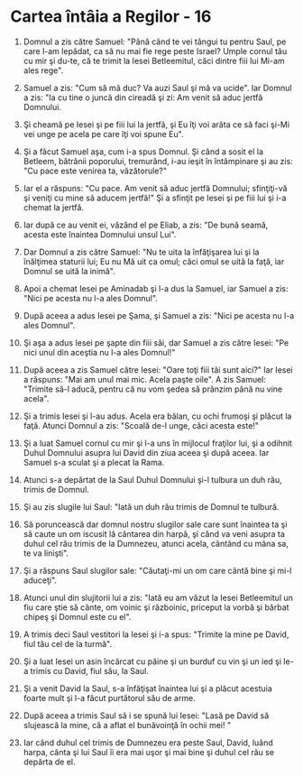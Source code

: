 # Cartea &#238;nt&#226;ia a Regilor - 16

1. Domnul a zis către Samuel: "Până când te vei tângui tu pentru Saul, pe care l-am lepădat, ca să nu mai fie rege peste Israel? Umple cornul tău cu mir şi du-te, că te trimit la Iesei Betleemitul, căci dintre fiii lui Mi-am ales rege". 

2. Samuel a zis: "Cum să mă duc? Va auzi Saul şi mă va ucide". Iar Domnul a zis: "Ia cu tine o juncă din cireadă şi zi: Am venit să aduc jertfă Domnului. 

3. Şi cheamă pe Iesei şi pe fiii lui la jertfă, şi Eu îţi voi arăta ce să faci şi-Mi vei unge pe acela pe care îţi voi spune Eu". 

4. Şi a făcut Samuel aşa, cum i-a spus Domnul. Şi când a sosit el la Betleem, bătrânii poporului, tremurând, i-au ieşit în întâmpinare şi au zis: "Cu pace este venirea ta, văzătorule?" 

5. Iar el a răspuns: "Cu pace. Am venit să aduc jertfă Domnului; sfinţiţi-vă şi veniţi cu mine să aducem jertfă!" Şi a sfinţit pe Iesei şi pe fiii lui şi i-a chemat la jertfă. 

6. Iar după ce au venit ei, văzând el pe Eliab, a zis: "De bună seamă, acesta este înaintea Domnului unsul Lui". 

7. Dar Domnul a zis către Samuel: "Nu te uita la înfăţişarea lui şi la înălţimea staturii lui; Eu nu Mă uit ca omul; căci omul se uită la faţă, iar Domnul se uită la inimă". 

8. Apoi a chemat Iesei pe Aminadab şi l-a dus la Samuel, iar Samuel a zis: "Nici pe acesta nu l-a ales Domnul". 

9. După aceea a adus Iesei pe Şama, şi Samuel a zis: "Nici pe acesta nu l-a ales Domnul". 

10. Şi aşa a adus Iesei pe şapte din fiii săi, dar Samuel a zis către Iesei: "Pe nici unul din aceştia nu l-a ales Domnul!" 

11. După aceea a zis Samuel către Iesei: "Oare toţi fiii tăi sunt aici?" Iar Iesei a răspuns: "Mai am unul mai mic. Acela paşte oile". A zis Samuel: "Trimite să-l aducă, pentru că nu vom şedea să prânzim până nu vine acela". 

12. Şi a trimis Iesei şi l-au adus. Acela era bălan, cu ochi frumoşi şi plăcut la faţă. Atunci Domnul a zis: "Scoală de-l unge, căci acesta este!" 

13. Şi a luat Samuel cornul cu mir şi l-a uns în mijlocul fraţilor lui, şi a odihnit Duhul Domnului asupra lui David din ziua aceea şi după aceea. Iar Samuel s-a sculat şi a plecat la Rama. 

14. Atunci s-a depărtat de la Saul Duhul Domnului şi-l tulbura un duh rău, trimis de Domnul. 

15. Şi au zis slugile lui Saul: "Iată un duh rău trimis de Domnul te tulbură. 

16. Să poruncească dar domnul nostru slugilor sale care sunt înaintea ta şi să caute un om iscusit lâ cântarea din harpă, şi când va veni asupra ta duhul cel rău trimis de la Dumnezeu, atunci acela, cântând cu mâna sa, te va linişti". 

17. Şi a răspuns Saul slugilor sale: "Căutaţi-mi un om care cântă bine şi mi-l aduceţi". 

18. Atunci unul din slujitorii lui a zis: "Iată eu am văzut la Iesei Betleemitul un fiu care ştie să cânte, om voinic şi războinic, priceput la vorbă şi bărbat chipeş şi Domnul este cu el". 

19. A trimis deci Saul vestitori la Iesei şi i-a spus: "Trimite la mine pe David, fiul tău cel de la turmă". 

20. Şi a luat Iesei un asin încărcat cu pâine şi un burduf cu vin şi un ied şi le-a trimis cu David, fiul său, la Saul. 

21. Şi a venit David la Saul, s-a înfăţişat înaintea lui şi a plăcut acestuia foarte mult şi l-a făcut purtătorul său de arme. 

22. După aceea a trimis Saul să i se spună lui Iesei: "Lasă pe David să slujească la mine, că a aflat el bunăvoinţă în ochii mei! " 

23. Iar când duhul cel trimis de Dumnezeu era peste Saul, David, luând harpa, cânta şi lui Saul îi era mai uşor şi mai bine şi duhul cel rău se depărta de el. 

